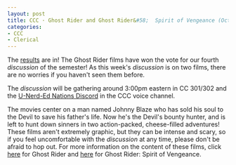 ```yaml
---
layout: post
title: CCC · Ghost Rider and Ghost Rider&#58;  Spirit of Vengeance (October 24, 2020)
categories:
- CCC
- Clerical
---
```


The [results](https://docs.google.com/forms/d/e/1FAIpQLSeClW7Z1MkU2PX1MxhiLNjePxLSwDRcZHDKOUA9B4xKiN22rg/viewanalytics) are in!  The Ghost Rider films have won the vote for our fourth *discussion* of the semester!  As this week's *discussion* is on two films, there are no worries if you haven't seen them before.

The *discussion* will be gathering around 3:00pm eastern in CC 301/302 and the [U-Nerd-Ed Nations Discord](https://discord.gg/JqfTQ7w) in the CCC voice channel.

The movies center on a man named Johnny Blaze who has sold his soul to the Devil to save his father's life.  Now he's the Devil's bounty hunter, and is left to hunt down sinners in two action-packed, cheese-filled adventures!  These films aren't extremely graphic, but they can be intense and scary, so if you feel uncomfortable with the *discussion* at any time, please don't be afraid to hop out.  For more information on the content of these films, click [here](https://www.imdb.com/title/tt0259324/parentalguide?ref_=tt_stry_pg) for Ghost Rider and [here](https://www.imdb.com/title/tt1071875/parentalguide?ref_=tt_stry_pg) for Ghost Rider:  Spirit of Vengeance.
